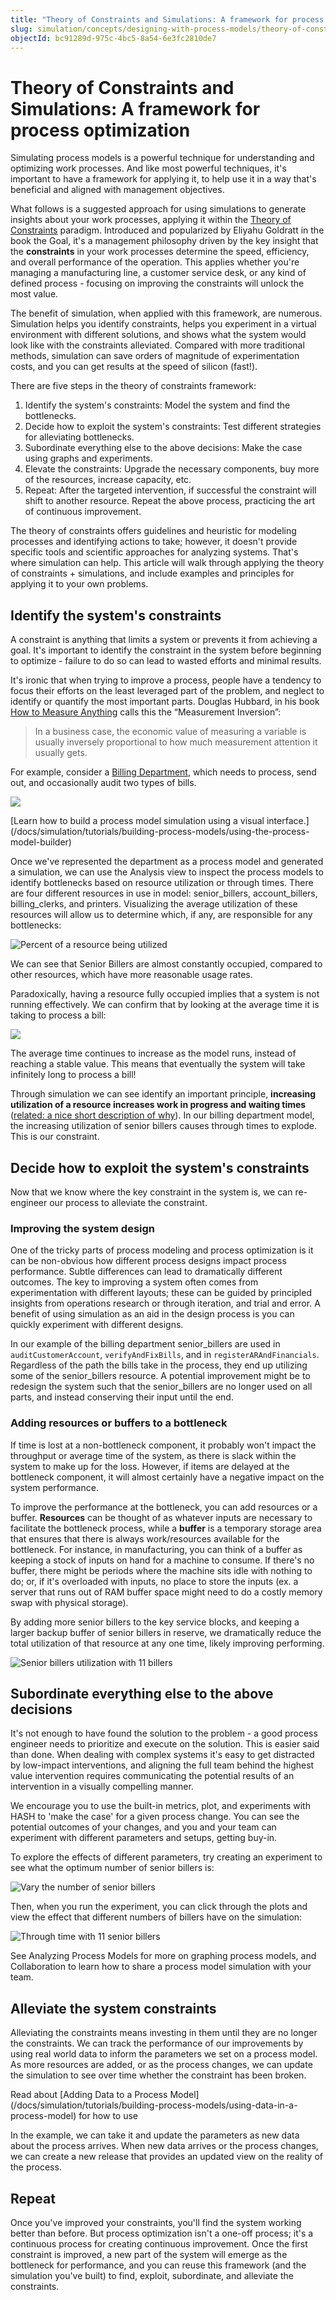 ```yaml
---
title: "Theory of Constraints and Simulations: A framework for process optimization"
slug: simulation/concepts/designing-with-process-models/theory-of-constraints-and-simulations-a-framework-for-process-optimization
objectId: bc91289d-975c-4bc5-8a54-6e3fc2810de7
---
```


# Theory of Constraints and Simulations: A framework for process optimization

Simulating process models is a powerful technique for understanding and optimizing work processes. And like most powerful techniques, it's important to have a framework for applying it, to help use it in a way that's beneficial and aligned with management objectives.

What follows is a suggested approach for using simulations to generate insights about your work processes, applying it within the [Theory of Constraints](https://en.wikipedia.org/wiki/Theory_of_constraints) paradigm. Introduced and popularized by Eliyahu Goldratt in the book the Goal, it's a management philosophy driven by the key insight that the **constraints** in your work processes determine the speed, efficiency, and overall performance of the operation. This applies whether you're managing a manufacturing line, a customer service desk, or any kind of defined process - focusing on improving the constraints will unlock the most value.

The benefit of simulation, when applied with this framework, are numerous. Simulation helps you identify constraints, helps you experiment in a virtual environment with different solutions, and shows what the system would look like with the constraints alleviated. Compared with more traditional methods, simulation can save orders of magnitude of experimentation costs, and you can get results at the speed of silicon \(fast!\).

There are five steps in the theory of constraints framework:

1. Identify the system's constraints: Model the system and find the bottlenecks.
2. Decide how to exploit the system's constraints: Test different strategies for alleviating bottlenecks.
3. Subordinate everything else to the above decisions: Make the case using graphs and experiments.
4. Elevate the constraints: Upgrade the necessary components, buy more of the resources, increase capacity, etc.
5. Repeat: After the targeted intervention, if successful the constraint will shift to another resource. Repeat the above process, practicing the art of continuous improvement.

The theory of constraints offers guidelines and heuristic for modeling processes and identifying actions to take; however, it doesn't provide specific tools and scientific approaches for analyzing systems. That's where simulation can help. This article will walk through applying the theory of constraints + simulations, and include examples and principles for applying it to your own problems.

## Identify the system's constraints

A constraint is anything that limits a system or prevents it from achieving a goal. It's important to identify the constraint in the system before beginning to optimize - failure to do so can lead to wasted efforts and minimal results.

It's ironic that when trying to improve a process, people have a tendency to focus their efforts on the least leveraged part of the problem, and neglect to identify or quantify the most important parts. Douglas Hubbard, in his book [How to Measure Anything](https://hubbardresearch.com/publications/how-to-measure-anything-book/) calls this the “Measurement Inversion”:

> In a business case, the economic value of measuring a variable is usually inversely proportional to how much measurement attention it usually gets.

For example, consider a [Billing Department](https://core.hash.ai/@hash/billing-department-process/stable), which needs to process, send out, and occasionally audit two types of bills.

![](https://lh4.googleusercontent.com/W6wazlGHPZVxkEuWCl8DIkw66P44qrgvMbIAUs0VfgGwiY-taiU1PgVnr5dhkeBTc-kpCzm5Xhajs7-VMhGsOaG6CcKhbQ6uQMXH-z-hCxf6zRtmEqeIel3_JyHRVjIxgObDla47)

<Hint style="info">
[Learn how to build a process model simulation using a visual interface.](/docs/simulation/tutorials/building-process-models/using-the-process-model-builder)
</Hint>

Once we've represented the department as a process model and generated a simulation, we can use the Analysis view to inspect the process models to identify bottlenecks based on resource utilization or through times. There are four different resources in use in model: senior_billers, account_billers, billing_clerks, and printers. Visualizing the average utilization of these resources will allow us to determine which, if any, are responsible for any bottlenecks:

![Percent of a resource being utilized](https://lh4.googleusercontent.com/4TECbNGY8Cumj3fY8fBvne8etXwC75T-9AiXbUqyuuXbqRM5jh4LzxMD65aTjfw-IOumLH9W8lCTU4Bprq5cyQ5FSfJBU_ODEPGurWDs81Fmi-qs4gIGUgsRS6ehRW3h7w1lrElU)

We can see that Senior Billers are almost constantly occupied, compared to other resources, which have more reasonable usage rates.

Paradoxically, having a resource fully occupied implies that a system is not running effectively. We can confirm that by looking at the average time it is taking to process a bill:

![](https://lh4.googleusercontent.com/IvqcW9PjBSvBiRcYhZavyzeJoqOMZsKeWLUgGuqWFxn-1YweXxew7K5djCYRW1Zk9mTkLTVIsIhnV0QqQvbvctp9hGjxwd5N7uFjJhm3cL-NwSZKFANZPCNmtDZ4hyh78GyJhYSr)

The average time continues to increase as the model runs, instead of reaching a stable value. This means that eventually the system will take infinitely long to process a bill!

Through simulation we can see identify an important principle, **increasing utilization of a resource increases work in progress and waiting times** \([related: a nice short description of why](https://archive.vn/Xrb9a)\). In our billing department model, the increasing utilization of senior billers causes through times to explode. This is our constraint.

## Decide how to exploit the system's constraints

Now that we know where the key constraint in the system is, we can re-engineer our process to alleviate the constraint.

### Improving the system design

One of the tricky parts of process modeling and process optimization is it can be non-obvious how different process designs impact process performance. Subtle differences can lead to dramatically different outcomes. The key to improving a system often comes from experimentation with different layouts; these can be guided by principled insights from operations research or through iteration, and trial and error. A benefit of using simulation as an aid in the design process is you can quickly experiment with different designs.

In our example of the billing department senior_billers are used in `auditCustomerAccount`,  `verifyAndFixBills`, and in `registerARAndFinancials`. Regardless of the path the bills take in the process, they end up utilizing some of the senior_billers resource. A potential improvement might be to redesign the system such that the senior_billers are no longer used on all parts, and instead conserving their input until the end.

### Adding resources or buffers to a bottleneck

If time is lost at a non-bottleneck component, it probably won't impact the throughput or average time of the system, as there is slack within the system to make up for the loss. However, if items are delayed at the bottleneck component, it will almost certainly have a negative impact on the system performance.

To improve the performance at the bottleneck, you can add resources or a buffer. **Resources** can be thought of as whatever inputs are necessary to facilitate the bottleneck process, while a **buffer** is a temporary storage area that ensures that there is always work/resources available for the bottleneck. For instance, in manufacturing, you can think of a buffer as keeping a stock of inputs on hand for a machine to consume. If there's no buffer, there might be periods where the machine sits idle with nothing to do; or, if it's overloaded with inputs, no place to store the inputs \(ex. a server that runs out of RAM buffer space might need to do a costly memory swap with physical storage\).

By adding more senior billers to the key service blocks, and keeping a larger backup buffer of senior billers in reserve, we dramatically reduce the total utilization of that resource at any one time, likely improving performing.

![Senior billers utilization with 11 billers ](https://cdn-us1.hash.ai/site/docs/image%20%2851%29.png)

## Subordinate everything else to the above decisions

It's not enough to have found the solution to the problem - a good process engineer needs to prioritize and execute on the solution. This is easier said than done. When dealing with complex systems it's easy to get distracted by low-impact interventions, and aligning the full team behind the highest value intervention requires communicating the potential results of an intervention in a visually compelling manner.

We encourage you to use the built-in metrics, plot, and experiments with HASH to 'make the case' for a given process change. You can see the potential outcomes of your changes, and you and your team can experiment with different parameters and setups, getting buy-in.

To explore the effects of different parameters, try creating an experiment to see what the optimum number of senior billers is:

![Vary the number of senior billers](https://cdn-us1.hash.ai/site/docs/c11907e2-adf2-48e6-85ce-c2bb3cbdc048-464-0003638bffbf8c41.png)

Then, when you run the experiment, you can click through the plots and view the effect that different numbers of billers have on the simulation:

![Through time with 11 senior billers](https://cdn-us1.hash.ai/site/docs/2b2e1b70-0249-4f90-a22e-8e033001d780-464-00036392cac553ab.png)

<Hint style="info">
See Analyzing Process Models for more on graphing process models, and Collaboration to learn how to share a process model simulation with your team.
</Hint>

## Alleviate the system constraints

Alleviating the constraints means investing in them until they are no longer the constraints. We can track the performance of our improvements by using real world data to inform the parameters we set on a process model. As more resources are added, or as the process changes, we can update the simulation to see over time whether the constraint has been broken.

<Hint style="info">
Read about [Adding Data to a Process Model](/docs/simulation/tutorials/building-process-models/using-data-in-a-process-model) for how to use
</Hint>

In the example, we can take it and update the parameters as new data about the process arrives. When new data arrives or the process changes, we can create a new release that provides an updated view on the reality of the process.

## Repeat

Once you've improved your constraints, you'll find the system working better than before. But process optimization isn't a one-off process; it's a continuous process for creating continuous improvement. Once the first constraint is improved, a new part of the system will emerge as the bottleneck for performance, and you can reuse this framework \(and the simulation you've built\) to find, exploit, subordinate, and alleviate the constraints.
